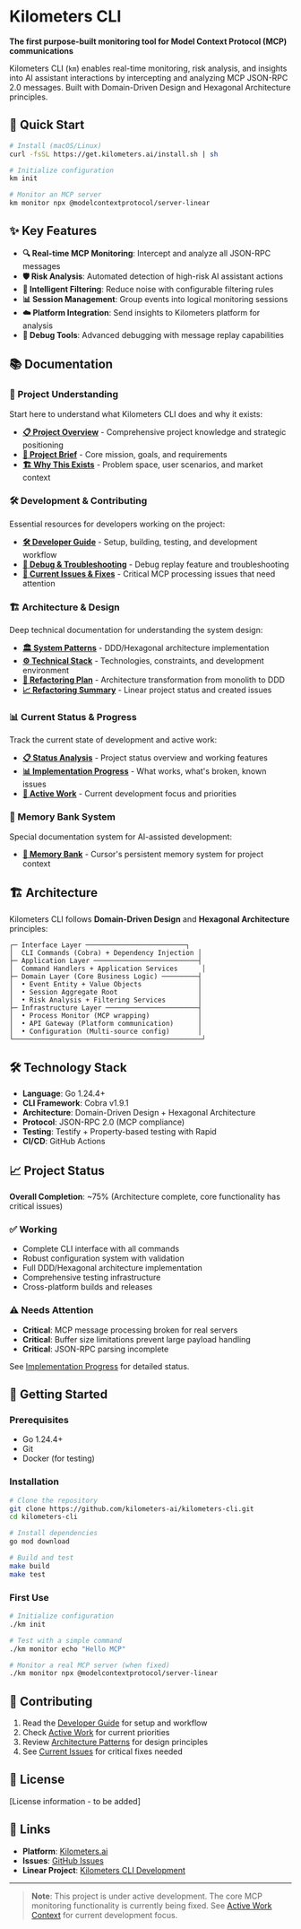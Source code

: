 # Kilometers CLI

**The first purpose-built monitoring tool for Model Context Protocol (MCP) communications**

Kilometers CLI (`km`) enables real-time monitoring, risk analysis, and insights into AI assistant interactions by intercepting and analyzing MCP JSON-RPC 2.0 messages. Built with Domain-Driven Design and Hexagonal Architecture principles.

## 🚀 Quick Start

```bash
# Install (macOS/Linux)
curl -fsSL https://get.kilometers.ai/install.sh | sh

# Initialize configuration
km init

# Monitor an MCP server
km monitor npx @modelcontextprotocol/server-linear
```

## ✨ Key Features

- **🔍 Real-time MCP Monitoring**: Intercept and analyze all JSON-RPC messages
- **🛡️ Risk Analysis**: Automated detection of high-risk AI assistant actions  
- **🎯 Intelligent Filtering**: Reduce noise with configurable filtering rules
- **📊 Session Management**: Group events into logical monitoring sessions
- **☁️ Platform Integration**: Send insights to Kilometers platform for analysis
- **🐛 Debug Tools**: Advanced debugging with message replay capabilities

## 📚 Documentation

### 🎯 Project Understanding
Start here to understand what Kilometers CLI does and why it exists:

- **[📋 Project Overview](docs/project/overview.md)** - Comprehensive project knowledge and strategic positioning
- **[🎯 Project Brief](memory-bank/projectbrief.md)** - Core mission, goals, and requirements  
- **[🏗️ Why This Exists](memory-bank/productContext.md)** - Problem space, user scenarios, and market context

### 🛠️ Development & Contributing
Essential resources for developers working on the project:

- **[🛠️ Developer Guide](docs/development/guide.md)** - Setup, building, testing, and development workflow
- **[🐛 Debug & Troubleshooting](docs/development/debug-replay.md)** - Debug replay feature and troubleshooting
- **[🔧 Current Issues & Fixes](docs/development/mcp-fixes.md)** - Critical MCP processing issues that need attention

### 🏗️ Architecture & Design
Deep technical documentation for understanding the system design:

- **[🏛️ System Patterns](memory-bank/systemPatterns.md)** - DDD/Hexagonal architecture implementation
- **[⚙️ Technical Stack](memory-bank/techContext.md)** - Technologies, constraints, and development environment
- **[📐 Refactoring Plan](docs/architecture/refactoring-plan.md)** - Architecture transformation from monolith to DDD
- **[📈 Refactoring Summary](docs/architecture/refactoring-summary.md)** - Linear project status and created issues

### 📊 Current Status & Progress  
Track the current state of development and active work:

- **[📋 Status Analysis](docs/status/analysis.md)** - Project status overview and working features
- **[📊 Implementation Progress](memory-bank/progress.md)** - What works, what's broken, known issues
- **[🎯 Active Work](memory-bank/activeContext.md)** - Current development focus and priorities

### 🧠 Memory Bank System
Special documentation system for AI-assisted development:

- **[🧠 Memory Bank](memory-bank/)** - Cursor's persistent memory system for project context

## 🏗️ Architecture

Kilometers CLI follows **Domain-Driven Design** and **Hexagonal Architecture** principles:

```
┌─ Interface Layer ─────────────────────────┐
│  CLI Commands (Cobra) + Dependency Injection │
├─ Application Layer ──────────────────────────┤  
│  Command Handlers + Application Services      │
├─ Domain Layer (Core Business Logic) ─────────┤
│  • Event Entity + Value Objects              │
│  • Session Aggregate Root                    │  
│  • Risk Analysis + Filtering Services        │
├─ Infrastructure Layer ───────────────────────┤
│  • Process Monitor (MCP wrapping)            │
│  • API Gateway (Platform communication)      │
│  • Configuration (Multi-source config)       │
└───────────────────────────────────────────────┘
```

## 🛠️ Technology Stack

- **Language**: Go 1.24.4+
- **CLI Framework**: Cobra v1.9.1  
- **Architecture**: Domain-Driven Design + Hexagonal Architecture
- **Protocol**: JSON-RPC 2.0 (MCP compliance)
- **Testing**: Testify + Property-based testing with Rapid
- **CI/CD**: GitHub Actions

## 📈 Project Status

**Overall Completion**: ~75% (Architecture complete, core functionality has critical issues)

### ✅ Working
- Complete CLI interface with all commands
- Robust configuration system with validation  
- Full DDD/Hexagonal architecture implementation
- Comprehensive testing infrastructure
- Cross-platform builds and releases

### ⚠️ Needs Attention  
- **Critical**: MCP message processing broken for real servers
- **Critical**: Buffer size limitations prevent large payload handling
- **Critical**: JSON-RPC parsing incomplete

See [Implementation Progress](memory-bank/progress.md) for detailed status.

## 🚀 Getting Started

### Prerequisites
- Go 1.24.4+ 
- Git
- Docker (for testing)

### Installation
```bash
# Clone the repository
git clone https://github.com/kilometers-ai/kilometers-cli.git
cd kilometers-cli

# Install dependencies  
go mod download

# Build and test
make build
make test
```

### First Use
```bash
# Initialize configuration
./km init

# Test with a simple command
./km monitor echo "Hello MCP"

# Monitor a real MCP server (when fixed)
./km monitor npx @modelcontextprotocol/server-linear
```

## 🤝 Contributing

1. Read the [Developer Guide](docs/development/guide.md) for setup and workflow
2. Check [Active Work](memory-bank/activeContext.md) for current priorities  
3. Review [Architecture Patterns](memory-bank/systemPatterns.md) for design principles
4. See [Current Issues](docs/development/mcp-fixes.md) for critical fixes needed

## 📄 License

[License information - to be added]

## 🔗 Links

- **Platform**: [Kilometers.ai](https://kilometers.ai)
- **Issues**: [GitHub Issues](https://github.com/kilometers-ai/kilometers-cli/issues) 
- **Linear Project**: [Kilometers CLI Development](https://linear.app/kilometers-ai)

---

> **Note**: This project is under active development. The core MCP monitoring functionality is currently being fixed. See [Active Work Context](memory-bank/activeContext.md) for current development focus. 